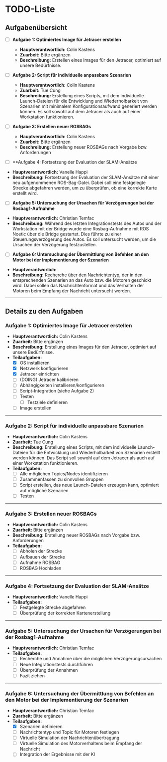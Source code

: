 # TODO-Liste

## Aufgabenübersicht

- [ ] **Aufgabe 1: Optimiertes Image für Jetracer erstellen**
  - **Hauptverantwortlich:** Colin Kastens
  - **Zuarbeit:** Bitte ergänzen
  - **Beschreibung:** Erstellen eines Images für den Jetracer, optimiert auf unsere Bedürfnisse.

- [ ] **Aufgabe 2: Script für individuelle anpassbare Szenarien**
  - **Hauptverantwortlich:** Colin Kastens
  - **Zuarbeit:** Tue Cung
  - **Beschreibung:** Erstellung eines Scripts, mit dem individuelle Launch-Dateien für die Entwicklung und Wiederholbarkeit von Szenarien mit minimalem Konfigurationsaufwand generiert werden können. Es soll sowohl auf dem Jetracer als auch auf einer Workstation funktionieren.

- [ ] **Aufgabe 3: Erstellen neuer ROSBAGs**
  - **Hauptverantwortlich:** Colin Kastens
  - **Zuarbeit:** Bitte ergänzen
  - **Beschreibung:** Erstellung neuer ROSBAGs nach Vorgabe bzw. Anforderungen

- [ ] **Aufgabe 4: Fortsetzung der Evaluation der SLAM-Ansätze
- **Hauptverantwortlich:** Vanelle Happi
- **Beschreibung:** Fortsetzung der Evaluation der SLAM-Ansätze mit einer neu aufgenommenen ROS-Bag-Datei. Dabei soll eine festgelegte Strecke abgefahren werden, um zu überprüfen, ob eine korrekte Karte erstellt wird.

- [ ] **Aufgabe 5: Untersuchung der Ursachen für Verzögerungen bei der Rosbag1-Aufnahme**
- **Hauptverantwortlich:** Christian Temfac
- **Beschreibung:** Während des letzten Integrationstests des Autos und der Workstation mit der Bridge wurde eine Rosbag-Aufnahme mit ROS Noetic über die Bridge gestartet. Dies führte zu einer Steuerungsverzögerung des Autos. Es soll untersucht werden, um die Ursachen der Verzögerung festzustellen.

- [ ] **Aufgabe 6: Untersuchung der Übermittlung von Befehlen an den Motor bei der Implementierung der Szenarien**
- **Hauptverantworlich:**
- **Beschreibung:** Recherche über den Nachrichtentyp, der in den entsprechenden Szenarien an das Auto bzw. die Motoren geschickt wird. Dabei sollen das Nachrichtenformat und das Verhalten der Motoren beim Empfang der Nachricht untersucht werden. 

---

## Details zu den Aufgaben

### Aufgabe 1: Optimiertes Image für Jetracer erstellen
- **Hauptverantwortlich:** Colin Kastens
- **Zuarbeit:** Bitte ergänzen
- **Beschreibung:** Erstellung eines Images für den Jetracer, optimiert auf unsere Bedürfnisse.
- **Teilaufgaben:**
  - [x] OS installieren
  - [x] Netzwerk konfigurieren
  - [x] Jetracer einrichten
  - [ ] (DOING) Jetracer kalibrieren
  - [ ] Abhängigkeiten installieren/konfigurieren
  - [ ] Script-Integration (siehe Aufgabe 2)
  - [ ] Testen
    - [ ] Testziele definieren
  - [ ] Image erstellen

---

### Aufgabe 2: Script für individuelle anpassbare Szenarien
- **Hauptverantwortlich:** Colin Kastens
- **Zuarbeit:** Tue Cung
- **Beschreibung:** Erstellung eines Scripts, mit dem individuelle Launch-Dateien für die Entwicklung und Wiederholbarkeit von Szenarien erstellt werden können. Das Script soll sowohl auf dem Jetracer als auch auf einer Workstation funktionieren.
- **Teilaufgaben:**
  - [ ] Alle möglichen Topics/Nodes identifizieren
  - [ ] Zusammenfassen zu sinnvollen Gruppen
  - [ ] Script erstellen, das neue Launch-Dateien erzeugen kann, optimiert auf mögliche Szenarien
  - [ ] Testen

---

### Aufgabe 3: Erstellen neuer ROSBAGs
- **Hauptverantwortlich:** Colin Kastens
- **Zuarbeit:** Bitte ergänzen
- **Beschreibung:** Erstellung neuer ROSBAGs nach Vorgabe bzw. Anforderungen
- **Teilaufgaben:**
  - [ ] Abholen der Strecke
  - [ ] Aufbauen der Strecke
  - [ ] Aufnahme ROSBAG
  - [ ] ROSBAG Hochladen

---

### Aufgabe 4: Fortsetzung der Evaluation der SLAM-Ansätze
- **Hauptverantwortlich:** Vanelle Happi
- **Teilaufgaben:**
  - [ ] Festgelegte Strecke abgefahren
  - [ ] Überprüfung der korrekten Kartenerstellung

---

### Aufgabe 5: Untersuchung der Ursachen für Verzögerungen bei der Rosbag1-Aufnahme
- **Hauptverantwortlich:** Christian Temfac
- **Teilaufgaben:**
  - [ ] Recherche und Annahme über die möglichen Verzögerungsursachen
  - [ ] Neue Integrationstests durchführen
  - [ ] Überprüfung der Annahmen
  - [ ] Fazit ziehen

---

### Aufgabe 6: Untersuchung der Übermittlung von Befehlen an den Motor bei der Implementierung der Szenarien
- **Hauptverantwortlich:** Christian Temfac
- **Zuarbeit:** Bitte ergänzen
- **Teilaufgaben:**
  - [x] Szenarien definieren
  - [ ] Nachrichtentyp und Topic für Motoren festlegen
  - [ ] Virtuelle Simulation der Nachrichtenübertragung
  - [ ] Virtuelle Simulation des Motorverhaltens beim Empfang der Nachricht
  - [ ] Integration der Ergebnisse mit der KI 